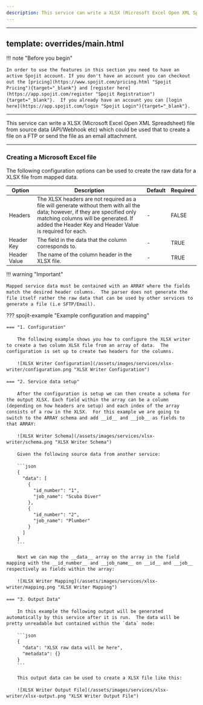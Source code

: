 ```yaml
---
description: This service can write a XLSX (Microsoft Excel Open XML Spreadsheet) file from source data (API/Webhook etc) which could be used that to create a file on a FTP or send the file as an email attachment. This XLSX (Microsoft Excel Open XML Spreadsheet) service can be added to your workflow and connect and share data with other services. 
---
```

---
template: overrides/main.html
---
!!! note "Before you begin" 

    In order to use the features in this section you need to have an active Spojit account. If you don't have an account you can checkout out the [pricing](https://www.spojit.com/pricing.html "Spojit Pricing"){target="_blank"} and [register here](https://app.spojit.com/register "Spojit Registration"){target="_blank"}.  If you already have an account you can [login here](https://app.spojit.com/login "Spojit Login"){target="_blank"}.
___

This service can write a XLSX (Microsoft Excel Open XML Spreadsheet) file from source data (API/Webhook etc) which could be used that to create a file on a FTP or send the file as an email attachment. 
___
### Creating a Microsoft Excel file

The following configuration options can be used to create the raw data for a XLSX file from mapped data.

| Option | Description | Default | Required |
| ----------- | ----------- | ----------- | ----------- |
| Headers | The XLSX headers are not required as a file will generate without them with all the data; however, if they are specified only matching columns will be generated.  If added the Header Key and Header Value is required for each. | - | FALSE |
| Header Key | The field in the data that the column corresponds to. | - | TRUE |
| Header Value | The name of the column header in the XLSX file. | - | TRUE |

!!! warning "Important"

    Mapped service data must be contained with an ARRAY where the fields match the desired header columns.  The parser does not generate the file itself rather the raw data that can be used by other services to generate a file (i.e SFTP/Email).

??? spojit-example "Example configuration and mapping"

    === "1. Configuration"

        The following example shows you how to configure the XLSX writer to create a two column XLSX file from an array of data.  The configuration is set up to create two headers for the columns.

        ![XLSX Writer Configuration](/assets/images/services/xlsx-writer/configuration.png "XLSX Writer Configuration")

    === "2. Service data setup"

        After the configuration is setup we can then create a schema for the output XLSX. Each field within the array can be a column (depending on how headers are setup) and each index of the array consists of a row in the XLSX.  For this example we are going to switch to the ARRAY schema and add __id__ and __job__ as fields to that ARRAY:

        ![XLSX Writer Schema](/assets/images/services/xlsx-writer/schema.png "XLSX Writer Schema")

        Given the following source data from another service:

        ```json
        {
          "data": [
            {
              "id_number": "1",
              "job_name": "Scuba Diver"
            },
            {
              "id_number": "2",
              "job_name": "Plumber"
            }
          ]
        }
        ```
        
        Next we can map the __data__ array on the array in the field mapping with the __id_number__ and __job_name__ on __id__ and __job__ respectively as fields within the array:
     
        ![XLSX Writer Mapping](/assets/images/services/xlsx-writer/mapping.png "XLSX Writer Mapping")
    
    === "3. Output Data"

        In this example the following output will be generated automatically by this service after it is run.  The data will be pretty unreadable but contained within the `data` node:

        ```json
        {
          "data": "XLSX raw data will be here",
          "metadata": {}
        }
        ```

        This output data can be used to create a XLSX file like this:

        ![XLSX Writer Output File](/assets/images/services/xlsx-writer/xlsx-output.png "XLSX Writer Output File")